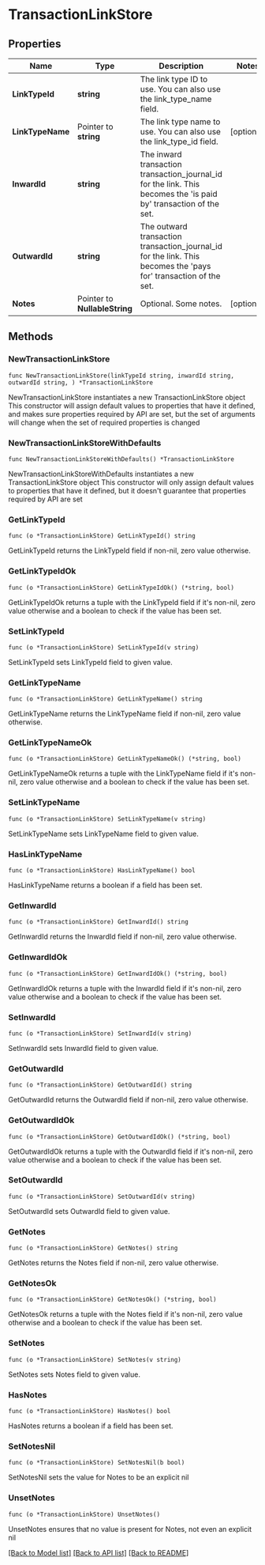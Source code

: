 # TransactionLinkStore

## Properties

Name | Type | Description | Notes
------------ | ------------- | ------------- | -------------
**LinkTypeId** | **string** | The link type ID to use. You can also use the link_type_name field. | 
**LinkTypeName** | Pointer to **string** | The link type name to use. You can also use the link_type_id field. | [optional] 
**InwardId** | **string** | The inward transaction transaction_journal_id for the link. This becomes the &#39;is paid by&#39; transaction of the set. | 
**OutwardId** | **string** | The outward transaction transaction_journal_id for the link. This becomes the &#39;pays for&#39; transaction of the set. | 
**Notes** | Pointer to **NullableString** | Optional. Some notes. | [optional] 

## Methods

### NewTransactionLinkStore

`func NewTransactionLinkStore(linkTypeId string, inwardId string, outwardId string, ) *TransactionLinkStore`

NewTransactionLinkStore instantiates a new TransactionLinkStore object
This constructor will assign default values to properties that have it defined,
and makes sure properties required by API are set, but the set of arguments
will change when the set of required properties is changed

### NewTransactionLinkStoreWithDefaults

`func NewTransactionLinkStoreWithDefaults() *TransactionLinkStore`

NewTransactionLinkStoreWithDefaults instantiates a new TransactionLinkStore object
This constructor will only assign default values to properties that have it defined,
but it doesn't guarantee that properties required by API are set

### GetLinkTypeId

`func (o *TransactionLinkStore) GetLinkTypeId() string`

GetLinkTypeId returns the LinkTypeId field if non-nil, zero value otherwise.

### GetLinkTypeIdOk

`func (o *TransactionLinkStore) GetLinkTypeIdOk() (*string, bool)`

GetLinkTypeIdOk returns a tuple with the LinkTypeId field if it's non-nil, zero value otherwise
and a boolean to check if the value has been set.

### SetLinkTypeId

`func (o *TransactionLinkStore) SetLinkTypeId(v string)`

SetLinkTypeId sets LinkTypeId field to given value.


### GetLinkTypeName

`func (o *TransactionLinkStore) GetLinkTypeName() string`

GetLinkTypeName returns the LinkTypeName field if non-nil, zero value otherwise.

### GetLinkTypeNameOk

`func (o *TransactionLinkStore) GetLinkTypeNameOk() (*string, bool)`

GetLinkTypeNameOk returns a tuple with the LinkTypeName field if it's non-nil, zero value otherwise
and a boolean to check if the value has been set.

### SetLinkTypeName

`func (o *TransactionLinkStore) SetLinkTypeName(v string)`

SetLinkTypeName sets LinkTypeName field to given value.

### HasLinkTypeName

`func (o *TransactionLinkStore) HasLinkTypeName() bool`

HasLinkTypeName returns a boolean if a field has been set.

### GetInwardId

`func (o *TransactionLinkStore) GetInwardId() string`

GetInwardId returns the InwardId field if non-nil, zero value otherwise.

### GetInwardIdOk

`func (o *TransactionLinkStore) GetInwardIdOk() (*string, bool)`

GetInwardIdOk returns a tuple with the InwardId field if it's non-nil, zero value otherwise
and a boolean to check if the value has been set.

### SetInwardId

`func (o *TransactionLinkStore) SetInwardId(v string)`

SetInwardId sets InwardId field to given value.


### GetOutwardId

`func (o *TransactionLinkStore) GetOutwardId() string`

GetOutwardId returns the OutwardId field if non-nil, zero value otherwise.

### GetOutwardIdOk

`func (o *TransactionLinkStore) GetOutwardIdOk() (*string, bool)`

GetOutwardIdOk returns a tuple with the OutwardId field if it's non-nil, zero value otherwise
and a boolean to check if the value has been set.

### SetOutwardId

`func (o *TransactionLinkStore) SetOutwardId(v string)`

SetOutwardId sets OutwardId field to given value.


### GetNotes

`func (o *TransactionLinkStore) GetNotes() string`

GetNotes returns the Notes field if non-nil, zero value otherwise.

### GetNotesOk

`func (o *TransactionLinkStore) GetNotesOk() (*string, bool)`

GetNotesOk returns a tuple with the Notes field if it's non-nil, zero value otherwise
and a boolean to check if the value has been set.

### SetNotes

`func (o *TransactionLinkStore) SetNotes(v string)`

SetNotes sets Notes field to given value.

### HasNotes

`func (o *TransactionLinkStore) HasNotes() bool`

HasNotes returns a boolean if a field has been set.

### SetNotesNil

`func (o *TransactionLinkStore) SetNotesNil(b bool)`

 SetNotesNil sets the value for Notes to be an explicit nil

### UnsetNotes
`func (o *TransactionLinkStore) UnsetNotes()`

UnsetNotes ensures that no value is present for Notes, not even an explicit nil

[[Back to Model list]](../README.md#documentation-for-models) [[Back to API list]](../README.md#documentation-for-api-endpoints) [[Back to README]](../README.md)


